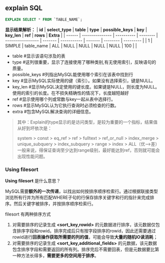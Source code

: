 ## explain SQL

```sql
EXPLAIN SELECT * FROM `TABLE_NAME`;
```

**显示结果解析：**
| **id** | **select_type** | **table**  | **type** | **possible_keys** | **key** | **key_len** | **ref** | **rows** | **Extra** |
| ------ | --------------- | ---------- | -------- | ----------------- | ------- | ----------- | ------- | -------- | --------- |
| 1      | SIMPLE          | table_name | ALL      | NULL              | NULL    | NULL        | NULL    | 100      |           |

- table #显示该语句涉及的表
- type #这列很重要，显示了连接使用了哪种类别,有无使用索引，反映语句的质量。
- possible_keys #列指出MySQL能使用哪个索引在该表中找到行
- key #显示MySQL实际使用的键（索引）。如果没有选择索引，键是NULL。
- key_len #显示MySQL决定使用的键长度。如果键是NULL，则长度为NULL。使用的索引的长度。在不损失精确性的情况下，长度越短越好
- ref #显示使用哪个列或常数与key一起从表中选择行。
- rows #显示MySQL认为它执行查询时必须检查的行数。
- extra #包含MySQL解决查询的详细信息。

> 其中：Explain的type显示的是访问类型，是较为重要的一个指标，结果值从好到坏依次是：
>
> system > const > eq_ref > ref > fulltext > ref_or_null > index_merge > unique_subquery > index_subquery > range > index > ALL（优-->差）　一般来说，得保证查询至少达到range级别，最好能达到ref，否则就可能会出现性能问题。



### Using filesort

**Using filesort** 是什么意思？

MySQL需要**额外的一次传递**，以找出如何按排序顺序检索行。通过根据联接类型浏览所有行并为所有匹配WHERE子句的行保存排序关键字和行的指针来完成排序。然后关键字被排序，并按排序顺序检索行。

filesort 有两种排序方式

1. 对需要排序的记录生成 **<sort_key,rowid>** 的元数据进行排序，该元数据仅包含排序字段和rowid。排序完成后只有按字段排序的rowid，因此还需要通过rowid进行**回表操作获取所需要的列的值**，可能会导致**大量的随机IO读消耗**；
2. 对需要排序的记录生成 **<sort_key,additional_fields>** 的元数据，该元数据包含排序字段和需要返回的所有列。排序完后不需要回表，但是元数据要比第一种方法长得多，**需要更多的空间用于排序**。
